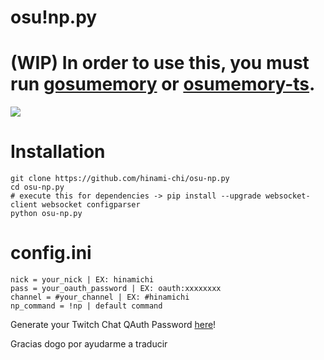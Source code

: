 # osu!np.py

# (WIP) In order to use this, you must run [gosumemory](https://github.com/l3lackShark/gosumemory) or [osumemory-ts](https://github.com/KotRikD/osumemory-ts).

![](https://i.imgur.com/igHj6ZT.png)

# Installation
```
git clone https://github.com/hinami-chi/osu-np.py
cd osu-np.py
# execute this for dependencies -> pip install --upgrade websocket-client websocket configparser
python osu-np.py
```

# config.ini
```
nick = your_nick | EX: hinamichi
pass = your_oauth_password | EX: oauth:xxxxxxxx
channel = #your_channel | EX: #hinamichi 
np_command = !np | default command
```
Generate your Twitch Chat QAuth Password [here](https://twitchapps.com/tmi/)!

Gracias dogo por ayudarme a traducir
